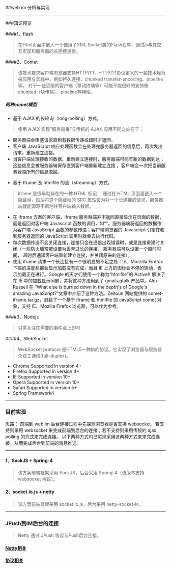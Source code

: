 ##web im 分析与实现
***
###知识预览

####1、flash
> 在Html页面中嵌入一个使用了XML Socket类的Flash程序，通过js与其交互实现和服务器的长连接通信。

####2、Comet
> 该技术要求客户端浏览器支持HTTP/1.1，HTTP/1.1协议定义的一些技术规范被应用与实践中，例如持久连接、chunked transfer-encoding、pipeline等。
对于一些受限的客户端（移动终端等）可能不能很好的支持像chunked（块传输）、pipeline等特性。

##### 两种comet模型
- 基于 AJAX 的长轮询（long-polling）方式。

> 使用 AJAX 实现“服务器推”与传统的 AJAX 应用不同之处在于：
* 服务器端会阻塞请求直到有数据传递或超时才返回。
* 客户端 JavaScript 响应处理函数会在处理完服务器返回的信息后，再次发出请求，重新建立连接。
* 当客户端处理接收的数据、重新建立连接时，服务器端可能有新的数据到达；这些信息会被服务器端保存直到客户端重新建立连接     ，客户端会一次把当前服务器端所有的信息取回。

- 基于 Iframe 及 htmlfile 的流（streaming）方式。

> iframe 是很早就存在的一种 HTML 标记， 通过在 HTML 页面里嵌入一个隐蔵帧，然后将这个隐蔵帧的 SRC 属性设为对一个长连接的请求，服务器端就能源源不断地往客户端输入数据。
* 在 iframe 方案的客户端，iframe 服务器端并不返回直接显示在页面的数据，而是返回对客户端 Javascript 函数的调用，如“<script type="text/javascript">js_func(“data from server ”)</script>”。服务器端将返回的数据作为客户端 JavaScript 函数的参数传递；客户端浏览器的 Javascript 引擎在收到服务器返回的 JavaScript 调用时就会去执行代码。
* 每次数据传送不会关闭连接，连接只会在通信出现错误时，或是连接重建时关闭（一些防火墙常被设置为丢弃过长的连接， 服务器端可以设置一个超时时间， 超时后通知客户端重新建立连接，并关闭原来的连接）。
* 使用 iframe 请求一个长连接有一个很明显的不足之处：IE、Morzilla Firefox 下端的进度栏都会显示加载没有完成，而且 IE 上方的图标会不停的转动，表示加载正在进行。Google 的天才们使用一个称为“htmlfile”的 ActiveX 解决了在 IE 中的加载显示问题，并将这种方法用到了 gmail+gtalk 产品中。Alex Russell 在 “What else is burried down in the depth's of Google's amazing JavaScript?”文章中介绍了这种方法。Zeitoun 网站提供的 comet-iframe.tar.gz，封装了一个基于 iframe 和 htmlfile 的 JavaScript comet 对象，支持 IE、Mozilla Firefox 浏览器，可以作为参考。

####3、Nodejs
> 只需关注在需要的事件点上即可

####4、WebSocket
> WebSocket protocol 是HTML5一种新的协议。它实现了浏览器与服务器全双工通信(full-duplex)。

- Chrome    Supported in version 4+ 
- Firefox   Supported in version 4+ 
- IE        Supported in version 10+ 
- Opera     Supported in version 10+ 
- Safari    Supported in version 5+ 
- Spring Framework4 

***
### 目前实现

思路： 前端到 web im 后台连接过程中先探测浏览器是否支持 websocket，若支持则采用 websocket 来完成前端到后台的连接；若不支持则采用传统的 ajax polling 的方式来完成连接。
以下两种方式均已实现采用这两种方式来来完成连接，从而完成后台到前端的消息推送。
***
#### 1、SockJS + Spring-4
> 该方案前端框架采用 SockJS，后台采用 Spring-4（该版本支持 websocket 协议）。

#### 2、socket.io.js + netty
> 该方案前端框架采用 socket.io.js，后台采用 netty-socket-io。



***

### JPush到IM后台的连接
> Netty 通过 JPush 协议与Push后台连接。


#### [Netty相关]()
#### [协议相关]()
